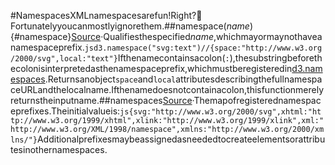 #NamespacesXMLnamespacesarefun!Right?🤪Fortunatelyyoucanmostlyignorethem.##namespace(*name*){#namespace}[Source](https://github.com/d3/d3-selection/blob/main/src/namespace.js)·Qualifiesthespecified*name*,whichmayormaynothaveanamespaceprefix.```jsd3.namespace("svg:text")//{space:"http://www.w3.org/2000/svg",local:"text"}```Ifthenamecontainsacolon(`:`),thesubstringbeforethecolonisinterpretedasthenamespaceprefix,whichmustberegisteredin[d3.namespaces](#namespaces).Returnsanobject`space`and`local`attributesdescribingthefullnamespaceURLandthelocalname.Ifthenamedoesnotcontainacolon,thisfunctionmerelyreturnstheinputname.##namespaces[Source](https://github.com/d3/d3-selection/blob/main/src/namespaces.js)·Themapofregisterednamespaceprefixes.Theinitialvalueis:```js{svg:"http://www.w3.org/2000/svg",xhtml:"http://www.w3.org/1999/xhtml",xlink:"http://www.w3.org/1999/xlink",xml:"http://www.w3.org/XML/1998/namespace",xmlns:"http://www.w3.org/2000/xmlns/"}```Additionalprefixesmaybeassignedasneededtocreateelementsorattributesinothernamespaces.
